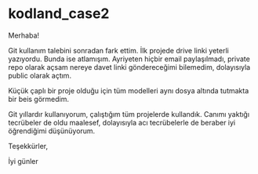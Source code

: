 # kodland_case2

Merhaba!

Git kullanım talebini sonradan fark ettim. İlk projede drive linki yeterli yazıyordu. Bunda ise atlamışım. Ayriyeten hiçbir email paylaşılmadı, private repo olarak açsam nereye davet linki göndereceğimi bilemedim, dolayısıyla public olarak açtım.

Küçük çaplı bir proje olduğu için tüm modelleri aynı dosya altında tutmakta bir beis görmedim.

Git yıllardır kullanıyorum, çalıştığım tüm projelerde kullandık. Canımı yaktığı tecrübeler de oldu maalesef, dolayısıyla acı tecrübelerle de beraber iyi öğrendiğimi düşünüyorum. 

Teşekkürler, 

İyi günler